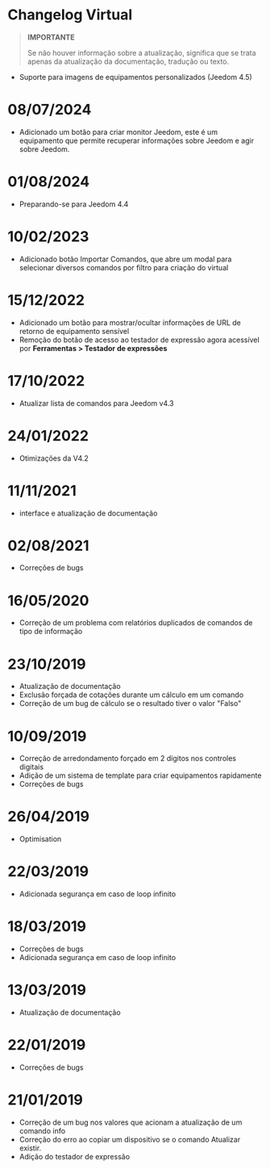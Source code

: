 # Changelog Virtual

>**IMPORTANTE**
>
>Se não houver informação sobre a atualização, significa que se trata apenas da atualização da documentação, tradução ou texto.

- Suporte para imagens de equipamentos personalizados (Jeedom 4.5)

# 08/07/2024

- Adicionado um botão para criar monitor Jeedom, este é um equipamento que permite recuperar informações sobre Jeedom e agir sobre Jeedom.

# 01/08/2024

- Preparando-se para Jeedom 4.4

# 10/02/2023

- Adicionado botão Importar Comandos, que abre um modal para selecionar diversos comandos por filtro para criação do virtual

# 15/12/2022

- Adicionado um botão para mostrar/ocultar informações de URL de retorno de equipamento sensível
- Remoção do botão de acesso ao testador de expressão agora acessível por **Ferramentas > Testador de expressões**

# 17/10/2022

- Atualizar lista de comandos para Jeedom v4.3

# 24/01/2022

- Otimizações da V4.2

# 11/11/2021

- interface e atualização de documentação

# 02/08/2021

- Correções de bugs

# 16/05/2020

- Correção de um problema com relatórios duplicados de comandos de tipo de informação

# 23/10/2019

- Atualização de documentação
- Exclusão forçada de cotações durante um cálculo em um comando
- Correção de um bug de cálculo se o resultado tiver o valor "Falso"

# 10/09/2019

- Correção de arredondamento forçado em 2 dígitos nos controles digitais
- Adição de um sistema de template para criar equipamentos rapidamente
- Correções de bugs

# 26/04/2019

- Optimisation

# 22/03/2019

- Adicionada segurança em caso de loop infinito

# 18/03/2019

- Correções de bugs
- Adicionada segurança em caso de loop infinito

# 13/03/2019

- Atualização de documentação

# 22/01/2019

- Correções de bugs

# 21/01/2019

- Correção de um bug nos valores que acionam a atualização de um comando info
- Correção do erro ao copiar um dispositivo se o comando Atualizar existir.
- Adição do testador de expressão
